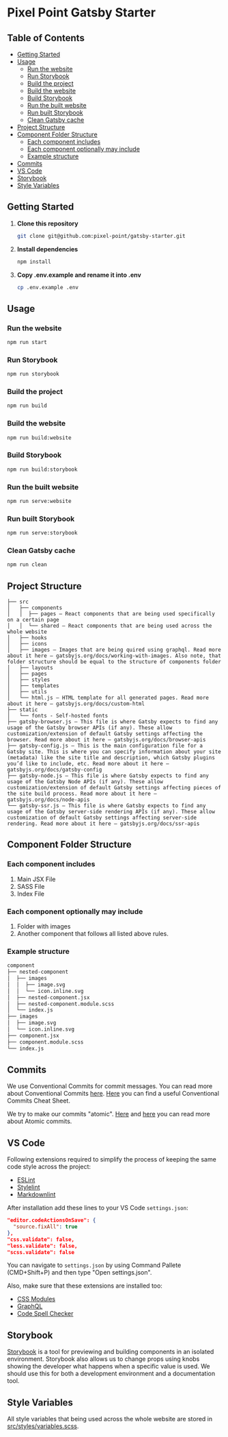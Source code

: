 # Pixel Point Gatsby Starter

## Table of Contents

- [Getting Started](#getting-started)
- [Usage](#usage)
  - [Run the website](#run-the-website)
  - [Run Storybook](#run-storybook)
  - [Build the project](#build-the-project)
  - [Build the website](#build-the-website)
  - [Build Storybook](#build-storybook)
  - [Run the built website](#run-the-built-website)
  - [Run built Storybook](#run-built-storybook)
  - [Clean Gatsby cache](#clean-gatsby-cache)
- [Project Structure](#project-structure)
- [Component Folder Structure](#component-folder-structure)
  - [Each component includes](#each-component-includes)
  - [Each component optionally may include](#each-component-optionally-may-include)
  - [Example structure](#example-structure)
- [Commits](#commits)
- [VS Code](#vs-code)
- [Storybook](#storybook)
- [Style Variables](#style-variables)

## Getting Started

1. **Clone this repository**

    ```bash
    git clone git@github.com:pixel-point/gatsby-starter.git
    ```

1. **Install dependencies**

    ```bash
    npm install
    ```

1. **Copy .env.example and rename it into .env**

    ```bash
    cp .env.example .env
    ```

## Usage

### Run the website

```bash
npm run start
```

### Run Storybook

```bash
npm run storybook
```

### Build the project

```bash
npm run build
```

### Build the website

```bash
npm run build:website
```

### Build Storybook

```bash
npm run build:storybook
```

### Run the built website

```bash
npm run serve:website
```

### Run built Storybook

```bash
npm run serve:storybook
```

### Clean Gatsby cache

```bash
npm run clean
```

## Project Structure

```text
├── src
│   ├── components
│   │  ├── pages — React components that are being used specifically on a certain page
│   │  └── shared — React components that are being used across the whole website
│   ├── hooks
│   ├── icons
│   ├── images — Images that are being quired using graphql. Read more about it here — gatsbyjs.org/docs/working-with-images. Also note, that folder structure should be equal to the structure of components folder
│   ├── layouts
│   ├── pages
│   ├── styles
│   ├── templates
│   ├── utils
│   └── html.js — HTML template for all generated pages. Read more about it here — gatsbyjs.org/docs/custom-html
├── static
│   └── fonts - Self-hosted fonts
├── gatsby-browser.js — This file is where Gatsby expects to find any usage of the Gatsby browser APIs (if any). These allow customization/extension of default Gatsby settings affecting the browser. Read more about it here — gatsbyjs.org/docs/browser-apis
├── gatsby-config.js — This is the main configuration file for a Gatsby site. This is where you can specify information about your site (metadata) like the site title and description, which Gatsby plugins you’d like to include, etc. Read more about it here — gatsbyjs.org/docs/gatsby-config
├── gatsby-node.js — This file is where Gatsby expects to find any usage of the Gatsby Node APIs (if any). These allow customization/extension of default Gatsby settings affecting pieces of the site build process. Read more about it here — gatsbyjs.org/docs/node-apis
└── gatsby-ssr.js — This file is where Gatsby expects to find any usage of the Gatsby server-side rendering APIs (if any). These allow customization of default Gatsby settings affecting server-side rendering. Read more about it here — gatsbyjs.org/docs/ssr-apis
```

## Component Folder Structure

### Each component includes

1. Main JSX File
2. SASS File
3. Index File

### Each component optionally may include

1. Folder with images
2. Another component that follows all listed above rules.

### Example structure

```bash
component
├── nested-component
│  ├── images
│  │  ├── image.svg
│  │  └── icon.inline.svg
│  ├── nested-component.jsx
│  ├── nested-component.module.scss
│  └── index.js
├── images
│  ├── image.svg
│  └── icon.inline.svg
├── component.jsx
├── component.module.scss
└── index.js
```

## Commits

We use Conventional Commits for commit messages. You can read more about Conventional Commits [here](https://www.conventionalcommits.org/en/v1.0.0/). [Here](https://cheatography.com/albelop/cheat-sheets/conventional-commits/) you can find a useful Conventional Commits Cheat Sheet.

We try to make our commits "atomic". [Here](https://www.freshconsulting.com/atomic-commits/) and [here](https://en.wikipedia.org/wiki/Atomic_commit) you can read more about Atomic commits.

## VS Code

Following extensions required to simplify the process of keeping the same code style across the project:

- [ESLint](https://marketplace.visualstudio.com/items?itemName=dbaeumer.vscode-eslint)
- [Stylelint](https://marketplace.visualstudio.com/items?itemName=stylelint.vscode-stylelint)
- [Markdownlint](https://marketplace.visualstudio.com/items?itemName=DavidAnson.vscode-markdownlint)

After installation add these lines to your VS Code `settings.json`:

```json
"editor.codeActionsOnSave": {
  "source.fixAll": true
},
"css.validate": false,
"less.validate": false,
"scss.validate": false
```

You can navigate to `settings.json` by using Command Pallete (CMD+Shift+P) and then type "Open settings.json".

Also, make sure that these extensions are installed too:

- [CSS Modules](https://marketplace.visualstudio.com/items?itemName=clinyong.vscode-css-modules)
- [GraphQL](https://marketplace.visualstudio.com/items?itemName=Prisma.vscode-graphql)
- [Code Spell Checker](https://marketplace.visualstudio.com/items?itemName=streetsidesoftware.code-spell-checker)

## Storybook

[Storybook](https://storybookjs.org) is a tool for previewing and building components in an isolated environment. Storybook also allows us to change props using knobs showing the developer what happens when a specific value is used. We should use this for both a development environment and a documentation tool.

## Style Variables

All style variables that being used across the whole website are stored in [src/styles/variables.scss](/src/styles/variables.scss).
